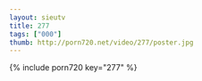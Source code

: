 ```yaml
--- 
layout: sieutv
title: 277
tags: ["000"]
thumb: http://porn720.net/video/277/poster.jpg
---
```

{% include porn720 key="277" %} 
